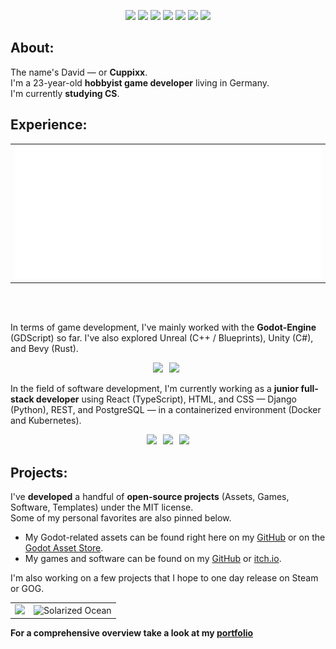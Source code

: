 <p align="center">
  <img src="https://komarev.com/ghpvc/?username=Cuppixx&color=blue&style=flat" />
  <img src="https://img.shields.io/badge/Repos-32-blue?style=flat" />
  <img src="https://img.shields.io/badge/Public%20Repos-16-blue?style=flat" />
  <img src="https://img.shields.io/badge/Packages-0-478CBF?style=flat" />
  <img src="https://img.shields.io/badge/LOC-[NUMBER]-blue?style=flat" />
  <img src="https://img.shields.io/badge/Engine-Godot-478CBF?style=flat" />
  <img src="https://img.shields.io/badge/GitHub%20Since-2022-blue?style=flat" />
</p>

## About:
The name's David — or **Cuppixx**.  
I'm a 23-year-old **hobbyist game developer** living in Germany.  
I'm currently **studying CS**.


## Experience:
<div align="center">
  <table>
    <tbody>
      <tr>
        <td><img src="https://raw.githubusercontent.com/Cuppixx/Cuppixx/main/metrics.plugin.languages.svg"/></td>
      </tr>
    </tbody>
  </table>
</div>
<br><br>

In terms of game development, I've mainly worked with the **Godot-Engine** (GDScript) so far. I've also explored Unreal (C++ / Blueprints), Unity (C#), and Bevy (Rust).
<p align="center">
  <img src="https://img.shields.io/badge/Engine-Godot-478CBF?style=flat&logo=godot-engine&logoColor=white" style="margin-right:6px;" />
  <img src="https://img.shields.io/badge/Language-C++-00599C?style=flat&logo=cplusplus&logoColor=white" style="margin-right:6px;" />
</p>

  In the field of software development, I'm currently working as a **junior full-stack developer** using React (TypeScript), HTML, and CSS — Django (Python), REST, and PostgreSQL — in a containerized environment (Docker and Kubernetes).
<p align="center">
  <img src="https://img.shields.io/badge/Frontend-React-blue?style=flat&logo=react" style="margin-right:6px;" />
  <img src="https://img.shields.io/badge/Backend-Django-green?style=flat&logo=django" style="margin-right:6px;" />
  <img src="https://img.shields.io/badge/DevOps-Docker-blue?style=flat&logo=docker" />
</p>

## Projects:

I've **developed** a handful of **open-source projects** (Assets, Games, Software, Templates) under the MIT license.  
Some of my personal favorites are also pinned below.

- My Godot-related assets can be found right here on my [GitHub](https://github.com/Cuppixx?tab=repositories) or on the [Godot Asset Store](https://godotengine.org/asset-library/asset?user=CuppiXD).
- My games and software can be found on my [GitHub](https://github.com/Cuppixx?tab=repositories) or [itch.io](https://cuppixx.itch.io).

I'm also working on a few projects that I hope to one day release on Steam or GOG.

<table>
  <tbody>
    <tr>
      <td><img src="https://github-readme-stats.vercel.app/api?username=Cuppixx&show_icons=true&count_private=true&hide_title=true&theme=transparent&hide_border=true"/></td>
      <td><img src="https://nirzak-streak-stats.vercel.app/?user=Cuppixx&theme=transparent&hide_border=true" alt="Solarized Ocean"/></td>
    </tr>
  </tbody>
</table>

**For a comprehensive overview take a look at my [portfolio](https://cuppixx.github.io)**
